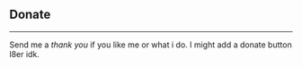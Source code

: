 ## Donate

---

Send me a _thank you_ if you like me or what i do.
I might add a donate button l8er idk.
